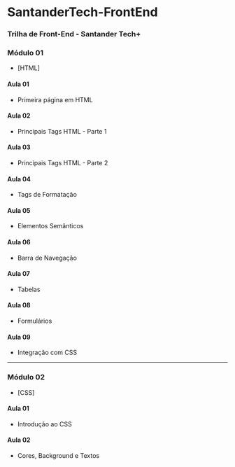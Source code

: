 # SantanderTech-FrontEnd
### Trilha de Front-End - Santander Tech+

### Módulo 01
- [HTML]

#### Aula 01
- Primeira página em HTML

#### Aula 02
- Principais Tags HTML - Parte 1

#### Aula 03
- Principais Tags HTML - Parte 2

#### Aula 04
- Tags de Formatação

#### Aula 05
- Elementos Semânticos

#### Aula 06
- Barra de Navegação

#### Aula 07
- Tabelas

#### Aula 08
- Formulários

#### Aula 09
- Integração com CSS

---

### Módulo 02
- [CSS]

#### Aula 01
- Introdução ao CSS

#### Aula 02
- Cores, Background e Textos
